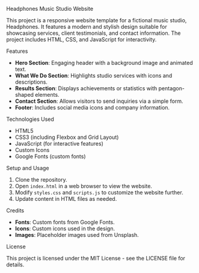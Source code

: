  Headphones Music Studio Website

This project is a responsive website template for a fictional music studio, Headphones. It features a modern and stylish design suitable for showcasing services, client testimonials, and contact information. The project includes HTML, CSS, and JavaScript for interactivity.

 Features

- **Hero Section**: Engaging header with a background image and animated text.
- **What We Do Section**: Highlights studio services with icons and descriptions.
- **Results Section**: Displays achievements or statistics with pentagon-shaped elements.
- **Contact Section**: Allows visitors to send inquiries via a simple form.
- **Footer**: Includes social media icons and company information.

 Technologies Used

- HTML5
- CSS3 (including Flexbox and Grid Layout)
- JavaScript (for interactive features)
- Custom Icons
- Google Fonts (custom fonts)

 Setup and Usage

1. Clone the repository.
2. Open `index.html` in a web browser to view the website.
3. Modify `styles.css` and `scripts.js` to customize the website further.
4. Update content in HTML files as needed.

 Credits

- **Fonts**: Custom fonts from Google Fonts.
- **Icons**: Custom icons used in the design.
- **Images**: Placeholder images used from Unsplash.

 License

This project is licensed under the MIT License - see the LICENSE file for details.
